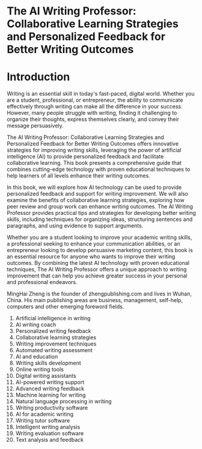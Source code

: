 # The AI Writing Professor: Collaborative Learning Strategies and Personalized Feedback for Better Writing Outcomes

# Introduction

Writing is an essential skill in today's fast-paced, digital world. Whether you are a student, professional, or entrepreneur, the ability to communicate effectively through writing can make all the difference in your success. However, many people struggle with writing, finding it challenging to organize their thoughts, express themselves clearly, and convey their message persuasively.

The AI Writing Professor: Collaborative Learning Strategies and Personalized Feedback for Better Writing Outcomes offers innovative strategies for improving writing skills, leveraging the power of artificial intelligence (AI) to provide personalized feedback and facilitate collaborative learning. This book presents a comprehensive guide that combines cutting-edge technology with proven educational techniques to help learners of all levels enhance their writing outcomes.

In this book, we will explore how AI technology can be used to provide personalized feedback and support for writing improvement. We will also examine the benefits of collaborative learning strategies, exploring how peer review and group work can enhance writing outcomes. The AI Writing Professor provides practical tips and strategies for developing better writing skills, including techniques for organizing ideas, structuring sentences and paragraphs, and using evidence to support arguments.

Whether you are a student looking to improve your academic writing skills, a professional seeking to enhance your communication abilities, or an entrepreneur looking to develop persuasive marketing content, this book is an essential resource for anyone who wants to improve their writing outcomes. By combining the latest AI technology with proven educational techniques, The AI Writing Professor offers a unique approach to writing improvement that can help you achieve greater success in your personal and professional endeavors.

MingHai Zheng is the founder of zhengpublishing.com and lives in Wuhan, China. His main publishing areas are business, management, self-help, computers and other emerging foreword fields.



1. Artificial intelligence in writing
2. AI writing coach
3. Personalized writing feedback
4. Collaborative learning strategies
5. Writing improvement techniques
6. Automated writing assessment
7. AI and education
8. Writing skills development
9. Online writing tools
10. Digital writing assistants
11. AI-powered writing support
12. Advanced writing feedback
13. Machine learning for writing
14. Natural language processing in writing
15. Writing productivity software
16. AI for academic writing
17. Writing tutor software
18. Intelligent writing analysis
19. Writing evaluation software
20. Text analysis and feedback

